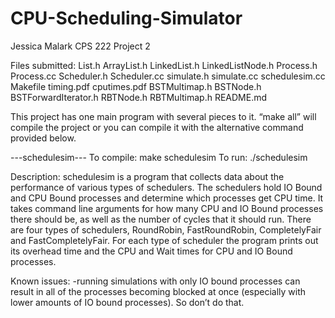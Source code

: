 # CPU-Scheduling-Simulator

Jessica Malark
CPS 222 Project 2

Files submitted:
List.h
ArrayList.h
LinkedList.h
LinkedListNode.h
Process.h
Process.cc
Scheduler.h
Scheduler.cc
simulate.h
simulate.cc
schedulesim.cc
Makefile
timing.pdf
cputimes.pdf
BSTMultimap.h
BSTNode.h
BSTForwardIterator.h
RBTNode.h
RBTMultimap.h
README.md

This project has one main program with several pieces to it. “make all” will compile the project or you can compile it with the alternative command provided below.


---schedulesim---
To compile: make schedulesim 
To run: ./schedulesim <numCPUBound> <numIOBound> <numCycles>

Description:
schedulesim is a program that collects data about the performance of various types of schedulers. The schedulers hold IO Bound and CPU Bound processes and determine which processes get CPU time. It takes command line arguments for how many CPU and IO Bound processes there should be, as well as the number of cycles that it should run. There are four types of schedulers, RoundRobin, FastRoundRobin, CompletelyFair and FastCompletelyFair. For each type of scheduler the program prints out its overhead time and the CPU and Wait times for CPU and IO Bound processes. 



Known issues:
-running simulations with only IO bound processes can result in all of the processes becoming blocked at once (especially with lower amounts of IO bound processes). So don’t do that.
